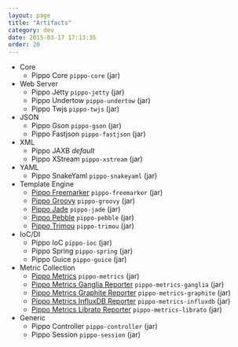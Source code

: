 ```yaml
---
layout: page
title: "Artifacts"
category: dev
date: 2015-03-17 17:13:35
order: 20
---
```


- Core
     - Pippo Core `pippo-core` (jar)
- Web Server
     - Pippo Jetty `pippo-jetty` (jar)
     - Pippo Undertow `pippo-undertow` (jar)
     - Pippo Twjs `pippo-twjs` (jar)
- JSON
     - Pippo Gson `pippo-gson` (jar)
     - Pippo Fastjson `pippo-fastjson` (jar)
- XML
     - Pippo JAXB *default*
     - Pippo XStream `pippo-xstream` (jar)
- YAML
     - Pippo SnakeYaml `pippo-snakeyaml` (jar)
- Template Engine
     - [Pippo Freemarker](https://github.com/decebals/pippo/tree/master/pippo-freemarker) `pippo-freemarker` (jar)
     - [Pippo Groovy](https://github.com/decebals/pippo/tree/master/pippo-groovy) `pippo-groovy` (jar)
     - [Pippo Jade](https://github.com/decebals/pippo/tree/master/pippo-jade) `pippo-jade` (jar)
     - [Pippo Pebble](https://github.com/decebals/pippo/tree/master/pippo-pebble) `pippo-pebble` (jar)
     - [Pippo Trimou](https://github.com/decebals/pippo/tree/master/pippo-trimou) `pippo-trimou` (jar)
- IoC/DI
     - Pippo IoC `pippo-ioc` (jar)
     - Pippo Spring `pippo-spring` (jar)
     - Pippo Guice `pippo-guice` (jar)
- Metric Collection
     - [Pippo Metrics](https://github.com/decebals/pippo/tree/master/pippo-metrics) `pippo-metrics` (jar)
     - [Pippo Metrics Ganglia Reporter](https://github.com/decebals/pippo/tree/master/pippo-metrics-ganglia) `pippo-metrics-ganglia` (jar)
     - [Pippo Metrics Graphite Reporter](https://github.com/decebals/pippo/tree/master/pippo-metrics-graphite) `pippo-metrics-graphite` (jar)
     - [Pippo Metrics InfluxDB Reporter](https://github.com/decebals/pippo/tree/master/pippo-metrics-influxdb) `pippo-metrics-influxdb` (jar)
     - [Pippo Metrics Librato Reporter](https://github.com/decebals/pippo/tree/master/pippo-metrics-librato) `pippo-metrics-librato` (jar)
- Generic
     - Pippo Controller `pippo-controller` (jar)
     - Pippo Session `pippo-session` (jar)
